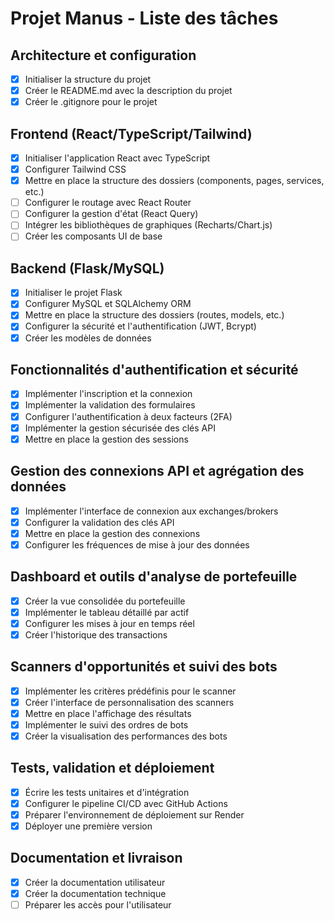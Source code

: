 # Projet Manus - Liste des tâches

## Architecture et configuration
- [x] Initialiser la structure du projet
- [x] Créer le README.md avec la description du projet
- [x] Créer le .gitignore pour le projet

## Frontend (React/TypeScript/Tailwind)
- [x] Initialiser l'application React avec TypeScript
- [x] Configurer Tailwind CSS
- [x] Mettre en place la structure des dossiers (components, pages, services, etc.)
- [ ] Configurer le routage avec React Router
- [ ] Configurer la gestion d'état (React Query)
- [ ] Intégrer les bibliothèques de graphiques (Recharts/Chart.js)
- [ ] Créer les composants UI de base

## Backend (Flask/MySQL)
- [x] Initialiser le projet Flask
- [x] Configurer MySQL et SQLAlchemy ORM
- [x] Mettre en place la structure des dossiers (routes, models, etc.)
- [x] Configurer la sécurité et l'authentification (JWT, Bcrypt)
- [x] Créer les modèles de données

## Fonctionnalités d'authentification et sécurité
- [x] Implémenter l'inscription et la connexion
- [x] Implémenter la validation des formulaires
- [x] Configurer l'authentification à deux facteurs (2FA)
- [x] Implémenter la gestion sécurisée des clés API
- [x] Mettre en place la gestion des sessions

## Gestion des connexions API et agrégation des données
- [x] Implémenter l'interface de connexion aux exchanges/brokers
- [x] Configurer la validation des clés API
- [x] Mettre en place la gestion des connexions
- [x] Configurer les fréquences de mise à jour des données

## Dashboard et outils d'analyse de portefeuille
- [x] Créer la vue consolidée du portefeuille
- [x] Implémenter le tableau détaillé par actif
- [x] Configurer les mises à jour en temps réel
- [x] Créer l'historique des transactions

## Scanners d'opportunités et suivi des bots
- [x] Implémenter les critères prédéfinis pour le scanner
- [x] Créer l'interface de personnalisation des scanners
- [x] Mettre en place l'affichage des résultats
- [x] Implémenter le suivi des ordres de bots
- [x] Créer la visualisation des performances des bots

## Tests, validation et déploiement
- [x] Écrire les tests unitaires et d'intégration
- [x] Configurer le pipeline CI/CD avec GitHub Actions
- [x] Préparer l'environnement de déploiement sur Render
- [x] Déployer une première version

## Documentation et livraison
- [x] Créer la documentation utilisateur
- [x] Créer la documentation technique
- [ ] Préparer les accès pour l'utilisateur
